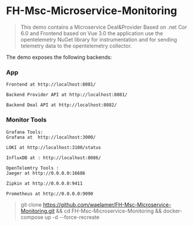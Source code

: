 # FH-Msc-Microservice-Monitoring

> This demo contains a Microservice Deal&Provider Based on .net Cor 6.0 and Frontend based on Vue 3.0 the application  use the opentelemetry NuGet library for  instrumentation and for sending telemetry data to the opentelemetry collector.

The demo exposes the following backends:

### App   


    Frontend at http://localhost:8081/

    Backend Provider API at http://localhost:8081/

    Backend Deal API at http://localhost:8082/


  

### Monitor Tools
    Grafana Tools:
    Grafana at  http://localhost:3000/

    LOKI at http://localhost:3100/status

    InfluxDB at : http://localhost:8086/

    OpenTelemtry Tools :
    Jaeger at http://0.0.0.0:16686

    Zipkin at http://0.0.0.0:9411

    Prometheus at http://0.0.0.0:9090

> git clone https://github.com/waelamer/FH-Msc-Microservice-Monitoring.git && cd FH-Msc-Microservice-Monitoring && docker-compose up -d --force-recreate 
